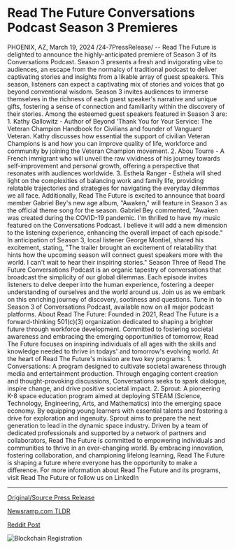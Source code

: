 # Read The Future Conversations Podcast Season 3 Premieres

PHOENIX, AZ, March 19, 2024 /24-7PressRelease/ -- Read The Future is delighted to announce the highly-anticipated premiere of Season 3 of its Conversations Podcast. Season 3 presents a fresh and invigorating vibe to audiences, an escape from the normalcy of traditional podcast to deliver captivating stories and insights from a likable array of guest speakers.  This season, listeners can expect a captivating mix of stories and voices that go beyond conventional wisdom. Season 3 invites audiences to immerse themselves in the richness of each guest speaker's narrative and unique gifts, fostering a sense of connection and familiarity within the discovery of their stories.  Among the esteemed guest speakers featured in Season 3 are:  1. Kathy Gallowitz - Author of Beyond 'Thank You for Your Service: The Veteran Champion Handbook for Civilians and founder of Vanguard Veteran. Kathy discusses how essential the support of civilian Veteran Champions is and how you can improve quality of life, workforce and community by joining the Veteran Champion movement.  2. Abou Tourre - A French immigrant who will unveil the raw vividness of his journey towards self-improvement and personal growth, offering a perspective that resonates with audiences worldwide.  3. Esthela Ranger - Esthela will shed light on the complexities of balancing work and family life, providing relatable trajectories and strategies for navigating the everyday dilemmas we all face.  Additionally, Read The Future is excited to announce that board member Gabriel Bey's new age album, "Awaken," will feature in Season 3 as the official theme song for the season. Gabriel Bey commented, "Awaken was created during the COVID-19 pandemic. I'm thrilled to have my music featured on the Conversations Podcast. I believe it will add a new dimension to the listening experience, enhancing the overall impact of each episode."  In anticipation of Season 3, local listener George Montiel, shared his excitement, stating, "The trailer brought an excitement of relatability that hints how the upcoming season will connect guest speakers more with the world. I can't wait to hear their inspiring stories."  Season Three of Read The Future Conversations Podcast is an organic tapestry of conversations that broadcast the simplicity of our global dilemmas. Each episode invites listeners to delve deeper into the human experience, fostering a deeper understanding of ourselves and the world around us.  Join us as we embark on this enriching journey of discovery, sootiness and questions. Tune in to Season 3 of Conversations Podcast, available now on all major podcast platforms.  About Read The Future:  Founded in 2021, Read The Future is a forward-thinking 501(c)(3) organization dedicated to shaping a brighter future through workforce development. Committed to fostering societal awareness and embracing the emerging opportunities of tomorrow, Read The Future focuses on inspiring individuals of all ages with the skills and knowledge needed to thrive in todays' and tomorrow's evolving world.  At the heart of Read The Future's mission are two key programs: 1. Conversations: A program designed to cultivate societal awareness through media and entertainment production. Through engaging content creation and thought-provoking discussions, Conversations seeks to spark dialogue, inspire change, and drive positive societal impact.  2. Sprout: A pioneering K-8 space education program aimed at deploying STEAM (Science, Technology, Engineering, Arts, and Mathematics) into the emerging space economy. By equipping young learners with essential talents and fostering a drive for exploration and ingenuity. Sprout aims to prepare the next generation to lead in the dynamic space industry.  Driven by a team of dedicated professionals and supported by a network of partners and collaborators, Read The Future is committed to empowering individuals and communities to thrive in an ever-changing world. By embracing innovation, fostering collaboration, and championing lifelong learning, Read The Future is shaping a future where everyone has the opportunity to make a difference.  For more information about Read The Future and its programs, visit Read The Future or follow us on LinkedIn 

---

[Original/Source Press Release](https://www.24-7pressrelease.com/press-release/509335/read-the-future-conversations-podcast-season-3-premieres)
                    

[Newsramp.com TLDR](None) 



[Reddit Post](https://www.reddit.com/r/Lifestyle_Culture/comments/1bie92b/read_the_future_unveils_season_3_of_conversations/) 



![Blockchain Registration](https://cdn.newsramp.app/24-7PressRelease/qrcode/243/19/bosslMYk.webp)
